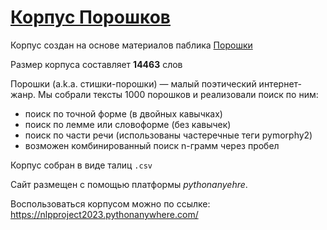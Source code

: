 # [Корпус Порошков](https://nlpproject2023.pythonanywhere.com/)
Корпус создан на основе материалов паблика [Порошки](https://vk.com/sandalporoshki)

Размер корпуса составляет **14463** слов

Порошки (a.k.a. стишки-порошки) — малый поэтический интернет-жанр. Мы собрали тексты 1000 порошков и реализовали поиск по ним:

* поиск по точной форме (в двойных кавычках)
* поиск по лемме или словоформе (без кавычек)
* поиск по части речи (использованы частеречные теги pymorphy2)
* возможен комбинированный поиск n-грамм через пробел

Корпус собран в виде талиц `.csv`

Сайт размещен с помощью платформы *pythonanyehre*. 

Воспользоваться корпусом можно по ссылке: https://nlpproject2023.pythonanywhere.com/
